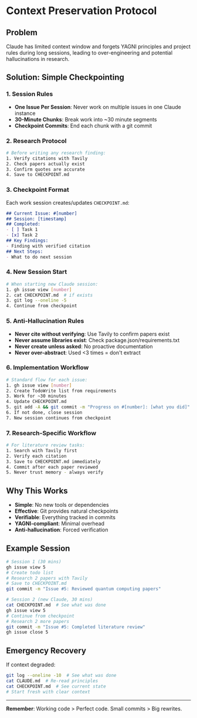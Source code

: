 # Context Preservation Protocol

## Problem
Claude has limited context window and forgets YAGNI principles and project rules during long sessions, leading to over-engineering and potential hallucinations in research.

## Solution: Simple Checkpointing

### 1. Session Rules
- **One Issue Per Session**: Never work on multiple issues in one Claude instance
- **30-Minute Chunks**: Break work into ~30 minute segments
- **Checkpoint Commits**: End each chunk with a git commit

### 2. Research Protocol
```bash
# Before writing any research finding:
1. Verify citations with Tavily
2. Check papers actually exist
3. Confirm quotes are accurate
4. Save to CHECKPOINT.md
```

### 3. Checkpoint Format
Each work session creates/updates `CHECKPOINT.md`:
```markdown
## Current Issue: #[number]
## Session: [timestamp]
## Completed:
- [ ] Task 1
- [x] Task 2
## Key Findings:
- Finding with verified citation
## Next Steps:
- What to do next session
```

### 4. New Session Start
```bash
# When starting new Claude session:
1. gh issue view [number]
2. cat CHECKPOINT.md  # if exists
3. git log --oneline -5
4. Continue from checkpoint
```

### 5. Anti-Hallucination Rules
- **Never cite without verifying**: Use Tavily to confirm papers exist
- **Never assume libraries exist**: Check package.json/requirements.txt
- **Never create unless asked**: No proactive documentation
- **Never over-abstract**: Used <3 times = don't extract

### 6. Implementation Workflow
```bash
# Standard flow for each issue:
1. gh issue view [number]
2. Create TodoWrite list from requirements
3. Work for ~30 minutes
4. Update CHECKPOINT.md
5. git add -A && git commit -m "Progress on #[number]: [what you did]"
6. If not done, close session
7. New session continues from checkpoint
```

### 7. Research-Specific Workflow
```bash
# For literature review tasks:
1. Search with Tavily first
2. Verify each citation
3. Save to CHECKPOINT.md immediately
4. Commit after each paper reviewed
5. Never trust memory - always verify
```

## Why This Works
- **Simple**: No new tools or dependencies
- **Effective**: Git provides natural checkpoints  
- **Verifiable**: Everything tracked in commits
- **YAGNI-compliant**: Minimal overhead
- **Anti-hallucination**: Forced verification

## Example Session
```bash
# Session 1 (30 mins)
gh issue view 5
# Create todo list
# Research 2 papers with Tavily
# Save to CHECKPOINT.md
git commit -m "Issue #5: Reviewed quantum computing papers"

# Session 2 (new Claude, 30 mins)  
cat CHECKPOINT.md  # See what was done
gh issue view 5
# Continue from checkpoint
# Research 2 more papers
git commit -m "Issue #5: Completed literature review"
gh issue close 5
```

## Emergency Recovery
If context degraded:
```bash
git log --oneline -10  # See what was done
cat CLAUDE.md  # Re-read principles
cat CHECKPOINT.md  # See current state
# Start fresh with clear context
```

---
**Remember**: Working code > Perfect code. Small commits > Big rewrites.